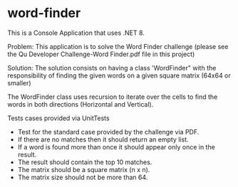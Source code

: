 # word-finder

This is a Console Application that uses .NET 8.

Problem: 
This application is to solve the Word Finder challenge (please see the Qu Developer Challenge-Word Finder.pdf file in this project)

Solution:
The solution consists on having a class 'WordFinder" with the responsibility of finding the given words on a given square matrix (64x64 or smaller)

The WordFinder class uses recursion to iterate over the cells to find the words in both directions (Horizontal and Vertical).

Tests cases provided via UnitTests
- Test for the standard case provided by the challenge via PDF.
- If there are no matches then it should return an empty list.
- If a word is found more than once it should appear only once in the result.
- The result should contain the top 10 matches.
- The matrix should be a square matrix (n x n).
- The matrix size should not be more than 64.
